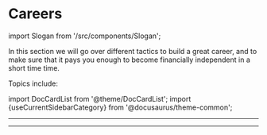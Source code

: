 # Careers

import Slogan from '/src/components/Slogan';

In this section we will go over different tactics to build a great career, and to make sure that it pays you enough to become financially independent in a short time time.

Topics include:

import DocCardList from '@theme/DocCardList';
import {useCurrentSidebarCategory} from '@docusaurus/theme-common';

<DocCardList items={useCurrentSidebarCategory().items}/>

---
<Slogan/>

---